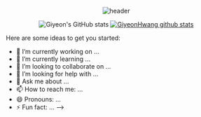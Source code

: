 <div align=center>
  
 ![header](https://capsule-render.vercel.app/api?type=soft&color=auto&height=300&section=header&text=안녕하세요%20황기연입니다.)

</div>

<div align=center> 

  ![Giyeon's GitHub stats](https://github-readme-stats.vercel.app/api?username=GiyeonHwang&show_icons=true&theme=buefy&include_all_commits=true)
  [![GiyeonHwang github stats](https://github-readme-stats.vercel.app/api/top-langs/?username=GiyeonHwang&show_icons=true&hide_border=true&title_color=8e72dc&icon_color=004386&layout=compact)](https://github.com/hoejun1208)

</div>

Here are some ideas to get you started:

- 🔭 I’m currently working on ...
- 🌱 I’m currently learning ...
- 👯 I’m looking to collaborate on ...
- 🤔 I’m looking for help with ...
- 💬 Ask me about ...
- 📫 How to reach me: ...
- 😄 Pronouns: ...
- ⚡ Fun fact: ...
-->
